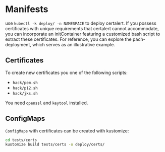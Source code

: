 # Manifests

use `kubectl -k deploy/ -n NAMESPACE` to deploy certalert.
If you possess certificates with unique requirements that certalert cannot accommodate, you can incorporate an initContainer featuring a customized bash script to extract these certificates. For reference, you can explore the pach-deployment, which serves as an illustrative example.

## Certificates

To create new certificates you one of the following scripts:

- `hack/pem.sh`
- `hack/p12.sh`
- `hack/jks.sh`

You need `openssl` and `keytool` installed.

## ConfigMaps

`ConfigMaps` with certificates can be created with kustomize:

```sh
cd tests/certs
kustomize build tests/certs -o deploy/certs/
```
